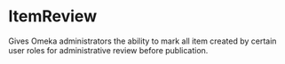 ItemReview
==========

Gives Omeka administrators the ability to mark all item created by certain user roles for administrative review before publication.
